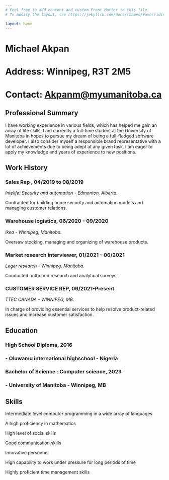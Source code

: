 ```yaml
---
# Feel free to add content and custom Front Matter to this file.
# To modify the layout, see https://jekyllrb.com/docs/themes/#overriding-theme-defaults

layout: home
---
```


# Michael Akpan 
# Address: Winnipeg, R3T 2M5 
# Contact: Akpanm@myumanitoba.ca


## **Professional Summary**

I have working experience in various fields, which has helped me gain an array of life skills. I am currently a full-time student at the University of Manitoba in hopes to pursue my dream of being a full-fledged software developer. I also consider myself a responsible brand representative with a lot of achievements due to being adept at any given task. I am eager to apply my knowledge and years of experience to new positions.

## **Work History**

### **Sales Rep** , 04/2019 to 08/2019

_Intelife: Security and automation - Edmonton, Alberta._

Contracted for building home security and automation models and managing customer relations.

### **Warehouse logistics, 06/2020 - 09/2020**

_Ikea - Winnipeg, Manitoba._

Oversaw stocking, managing and organizing of warehouse products.

### **Market research interviewer, 01/2021 – 06/2021**

_Leger research - Winnipeg, Manitoba._

Conducted outbound research and analytical surveys.

### **CUSTOMER SERVICE REP, 06/2021-Present**

_TTEC CANADA – WINNIPEG, MB._

In charge of providing essential services to help resolve product-related issues and increase customer satisfaction.

## **Education**

### **High School Diploma, 2016**

### - **Oluwamu international highschool** - Nigeria

### **Bachelor of Science** : Computer science, 2023

### - **University of Manitoba** - Winnipeg, MB

## **Skills**

Intermediate level computer programming in a wide array of languages

A high proficiency in mathematics

High level of social skills

Good communication skills

Innovative personnel

High capability to work under pressure for long periods of time

Highly proficient time management skills

